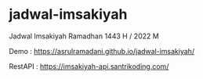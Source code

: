 # jadwal-imsakiyah
Jadwal Imsakiyah Ramadhan 1443 H / 2022 M

Demo : https://asrulramadani.github.io/jadwal-imsakiyah/

RestAPI : https://imsakiyah-api.santrikoding.com/


